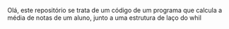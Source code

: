 Olá, este repositório se trata de um código de um programa que calcula a média de notas de um aluno, junto a uma estrutura de laço do whil

